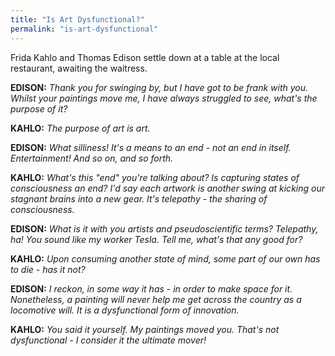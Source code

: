 ```yaml
---
title: "Is Art Dysfunctional?"
permalink: "is-art-dysfunctional"
---
```


Frida Kahlo and Thomas Edison settle down at a table at the local restaurant, awaiting the waitress.

**EDISON:** *Thank you for swinging by, but I have got to be frank with you. Whilst your paintings move me, I have always struggled to see, what's the purpose of it?*

**KAHLO:** *The purpose of art is art.*

**EDISON:** *What silliness! It's a means to an end - not an end in itself. Entertainment! And so on, and so forth.*

**KAHLO:** *What's this "end" you're talking about? Is capturing states of consciousness an end? I'd say each artwork is another swing at kicking our stagnant brains into a new gear. It's telepathy - the sharing of consciousness.*

**EDISON:** *What is it with you artists and pseudoscientific terms? Telepathy, ha! You sound like my worker Tesla. Tell me, what's that any good for?*

**KAHLO:** *Upon consuming another state of mind, some part of our own has to die - has it not?*

**EDISON:** *I reckon, in some way it has - in order to make space for it. Nonetheless, a painting will never help me get across the country as a locomotive will. It is a dysfunctional form of innovation.*

**KAHLO:** *You said it yourself. My paintings moved you. That's not dysfunctional - I consider it the ultimate mover!*
